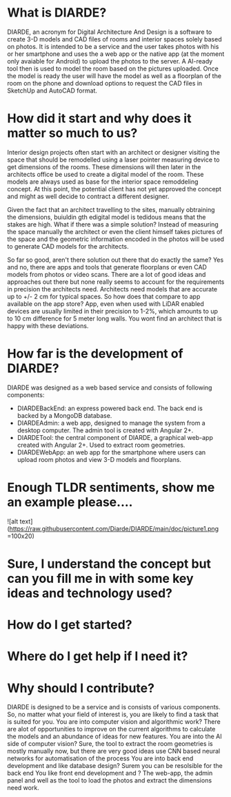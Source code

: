 # What is DIARDE? 

DIARDE, an acronym for Digital Architecture And Design is a software to create 3-D models and CAD files of rooms and interior spaces
solely based on photos. It is intended to be a service and the user takes photos with his or her smartphone and uses the a web app
or the native app (at the moment only avaiable for Android) to upload the photos to the server. A AI-ready tool then is used to model the room based on the pictures uploaded. Once the model is ready the user will have the model as well as a floorplan of the room on the phone and download options to request the CAD files in SketchUp and AutoCAD format. 

# How did it start and why does it matter so much to us?

Interior design projects often start with an architect or designer visiting the space that should be remodelled using a laser 
pointer measuring device to get dimensions of the rooms. These dimensions will then later in the architects office be used to create
a digital model of the room. These models are always used as base for the interior space remoddeling concept. At this point, the 
potential client has not yet approved the concept and might as well decide to contract a different designer. 

Given the fact that an architect travelling to the sites, manually obtraining the dimensions, buiuldin gth edigital model is tedidous means that the stakes are high. What if there was a simple solution? Instead of measuring the space manually the architect
or even the client himself takes pictures of the space and the geometric information encoded in the photos will be used to generate 
CAD models for the architects. 

So far so good, aren't there solution out there that do exactly the same? Yes and no, there are apps and tools that generate floorplans or even CAD models from photos or video scans. There are a lot of good ideas and approaches out there but none really seems to account for the requirements in precision the architects need. Architects need models that are accurate up to +/- 2 cm for
typical spaces. So how does that compare to app available on the app store? App, even when used with LiDAR enabled devices are usually limited in their precision to 1-2%, which amounts to up to 10 cm difference for 5 meter long walls. You wont find an architect that is happy with these deviations. 

# How far is the development of DIARDE?

DIARDE was designed as a web based service and consists of following components:

* DIARDEBackEnd: an express powered back end. The back end is backed by a MongoDB database.
* DIARDEAdmin: a web app, designed to manage the system from a desktop computer. The admin tool is created with Angular 2+. 
* DIARDETool: the central component of DIARDE, a graphical web-app created with Angular 2+. Used to extract room geometries.
* DIARDEWebApp: an web app for the smartphone where users can upload room photos and view 3-D models and floorplans.
  
  

# Enough TLDR sentiments, show me an example please....

![alt text](https://raw.githubusercontent.com/Diarde/DIARDE/main/doc/picture1.png =100x20)

# Sure, I understand the concept but can you fill me in with some key ideas and technology used? 


# How do I get started? 



# Where do I get help if I need it? 


# Why should I contribute?

DIARDE is designed to be a service and is consists of various components. So, no matter what your field of interest is, you are likely to find a task that is suited for you. 
You are into computer vision and algorithmic work? There are alot of opportunities to improve on the current algorithms to calculate
the models and an abundance of ideas for new features. 
You are into the AI side of computer vision? Sure, the tool to extract the room geometries is mostly manually now, but there are
very good ideas use CNN based neural networks for automatisation of the process 
You are into back end development and like database design? Surem you can be resolsible for the back end
You like front end development and  ? The web-app, the admin panel and well as the tool to load the photos and extract the dimensions need work. 
